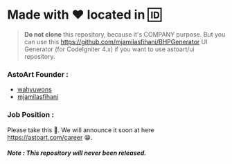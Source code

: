 # Made with :heart: located in :id:

> **Do not clone** this repository, because it's COMPANY purpose. But you can use this https://github.com/mjamilasfihani/BHPGenerator UI Generator (for CodeIgniter 4.x) if you want to use astoart/ui repository.

### AstoArt Founder :

 * [wahyuwons](https://github.com/wahyuwons)
 * [mjamilasfihani](https://github.com/mjamilasfihani)

### Job Position :

Please take this :taco:. We will announce it soon at here https://astoart.com/career :grin:.

##### Note : This repository will never been released.